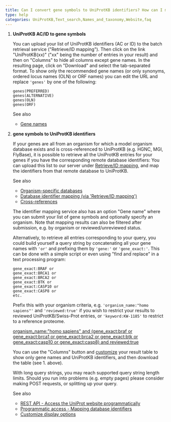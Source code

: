 ```yaml
---
title: Can I convert gene symbols to UniProtKB identifiers? How can I map UniProtKB IDs or ACs to gene symbols?
type: help
categories: UniProtKB,Text_search,Names_and_taxonomy,Website,faq
---
```


1.  **UniProtKB AC/ID to gene symbols**

    You can upload your list of UniProtKB identifiers (AC or ID) to the batch retrieval service ("Retrieve/ID mapping"). Then click on the link "UniProtKB(xx)" ("xx" being the number of entries in your result) and then on "Columns" to hide all columns except gene names. In the resulting page, click on "Download" and select the tab-separated format. To show only the recommended gene names (or only synonyms, ordered locus names (OLN) or ORF names) you can edit the URL and replace `'genes'` by one of the following:

        genes(PREFERRED)
        genes(ALTERNATIVE)
        genes(OLN)
        genes(ORF)

    See also

    - [Gene names](https://www.uniprot.org/help/gene_name)

2.  **gene symbols to UniProtKB identifiers**

    If your genes are all from an organism for which a model organism database exists and is cross-referenced to UniProtKB (e.g. HGNC, MGI, FlyBase), it is possible to retrieve all the UniProtKB entries for your genes if you have the corresponding remote database identifiers: You can upload this list to our server under [Retrieve/ID mapping](https://www.uniprot.org/uploadlists), and map the identifiers from that remote database to UniProtKB.

    See also

    - [Organism-specific databases](https://www.uniprot.org/database?facets=category_exact%3AOrganism-specific%20databases&query=%2A)
    - [Database identifier mapping (via 'Retrieve/ID mapping')](https://www.uniprot.org/help/uploadlists)
    - [Cross-references](https://www.uniprot.org/help/cross_references_section)

    The identifier mapping service also has an option "Gene name" where you can submit your list of gene symbols and optionally specify an organism. Note that mapping results can also be filtered after submission, e.g. by organism or reviewed/unreviewed status.

    Alternatively, to retrieve all entries corresponding to your query, you could build yourself a query string by concatenating all your gene names with `'or'` and prefixing them by `'gene:'` or `'gene_exact:'`. This can be done with a simple script or even using "find and replace" in a text processing program:

        gene_exact:BRAF or
        gene_exact:BRCA1 or
        gene_exact:BRCA2 or
        gene_exact:BTK or
        gene_exact:CASP10 or
        gene_exact:CASP8 or
        etc.

    Prefix this with your organism criteria, e.g. `'organism_name:"homo sapiens"'` and `'reviewed:true'` if you wish to restrict your results to reviewed UniProtKB/Swiss-Prot entries, or `'keyword:KW-1185'` to restrict to a reference proteome.

    [organism_name:"homo sapiens" and (gene_exact:braf or gene_exact:brca1 or gene_exact:brca2 or gene_exact:btk or gene_exact:casp10 or gene_exact:casp8) and reviewed:true](https://www.uniprot.org/uniprotkb?query=organism_name%3A%22homo%20sapiens%22%20AND%20%28gene_exact%3Abraf%20OR%20gene_exact%3Abrca1%20OR%20gene_exact%3Abrca2%20OR%20gene_exact%3Abtk%20OR%20gene_exact%3Acasp10%20OR%20gene_exact%3Acasp8%29%20AND%20reviewed%3Atrue)

    You can use the "Columns" button and [customize](https://www.uniprot.org/help/customize) your result table to show only gene names and UniProtKB identifiers, and then download the table (see 1. above).

    With long query strings, you may reach supported query string length limits. Should you run into problems (e.g. empty pages) please consider making POST requests, or splitting up your query.

    See also

    - [REST API - Access the UniProt website programmatically](https://www.uniprot.org/help/api)
    - [Programmatic access - Mapping database identifiers](https://www.uniprot.org/help/api_idmapping)
    - [Customize display options](https://www.uniprot.org/help/customize)
